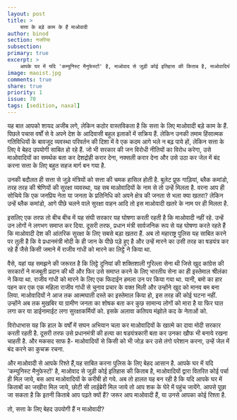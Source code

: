 ```yaml
---
layout: post
title: >
    सत्ता के बड़े काम के हैं माओवादी
author: binod
section: नजरिया
subsection:
primary: true
excerpt: >
    आपके घर में यदि 'कम्युनिस्ट मैनुफेस्टों' है, माओवाद से जुड़ी कोई इतिहास की किताब है, माओवादियों द्वारा वितरित कोई पर्चा ही मिल जाये, बस आप माओवादियों के करीबी साबित हो गये.
image: maoist.jpg
comments: true
share: true
priority: 1
issue: 70
tags: [sedition, naxal]
---
```


यह बात आपको शायद अजीब लगे, लेकिन कठोर वास्तविकता है कि सत्ता के लिए माओवादी बड़े काम के हैं. पिछले पचास वर्षों से वे अपने देश के आदिवासी बहुल इलाकों में सक्रिय हैं. लेकिन उनकी तमाम हिंसात्मक गतिविधियों के बावजूद व्यवस्था परिवर्तन की दिशा में वे एक कदम आगे भले न बढ़ पाये हों, लेकिन सत्ता के लिए वे बेहद उपयोगी साबित हो रहे हैं. जो भी सरकार की जन विरोधी नीतियों का विरोध करेगा, उसे माओवादियों का समर्थक बता कर देशद्रोही करार देना, नक्सली करार देना और उसे उठा कर जेल में बंद करना सत्ता के लिए बहुत सहज मार्ग बन गया है.

उनकी बदौलत ही सत्ता से जुड़े मंत्रियों को सत्ता की चमक हासिल होती है. बुलेट प्रूफ गाड़ियां, ब्लैक कमांडो, तरह तरह की श्रेणियों की सुरक्षा व्यवस्था, यह सब माओवादियों के नाम से तो उन्हें मिलता है. वरना आप ही सोचिये कि एक जनप्रिय नेता या जनता के प्रतिनिधि को अपने क्षेत्र की जनता से भला क्या खतरा? लेकिन उन्हें ब्लैक कमांडो, आगे पीछे चलने वाले सुरक्षा वाहन आदि तो इस माओवादी खतरे के नाम पर ही मिलता है.

इसलिए एक तरफ तो बीच बीच में यह संघी सरकार यह घोषणा करती रहती है कि माओवादी नहीं रहे. उन्हें उन लोगों ने लगभग समाप्त कर दिया. दूसरी तरफ, प्रधान मंत्री सार्वजनिक रूप से यह घोषणा करते रहते हैं कि माओवादी देश की आंतरिक सुरक्षा के लिए सबसे बड़ा खतरा हैं. अब तो महाराष्ट्र पुलिस यह साबित करने पर तुली है कि वे प्रधानमंत्री मोदी के ही जान के पीछे पड़े हुए है और उन्हें मारने का उसी तरह का षडयंत्र कर रहे हैं जैसे किसी जमाने में राजीव गांधी को मारने का लिट्टे ने किया था.

वैसे, यहां यह समझने की जरूरत है कि लिट्टे दुनियां की शक्तिशाली गुरिल्ला सेना थी जिसे खुद कांग्रेस की सरकारों ने मजबूती प्रदान की थी और फिर उसे समाप्त करने के लिए भारतीय सेना का ही इस्तेमाल श्रीलंका ने किया था. राजीव गांधी को मारने के लिए एक फिदाईन हमला उन पर किया गया था. यानी, बमो का हार पहन कर एक एक महिला राजीव गांधी से चुनाव प्रचार के वक्त मिली और उन्होंने खुद को मानव बम बना लिया. माओवादियों ने आज तक आत्मघाती दस्ते का इस्तेमाल किया हो, इस तरह की कोई घटना नहीं. उन्होंने अब तक मुखबिर या ग्रामीण जनता का शोषक बता कर कुछ सामान्य लोगों को मारा है या फिर घात लगा कर या डाईनामाईट लगा सुरक्षाकर्मियों को. इसके अलावा कतिपय मंझोले कद के नेताओं को.

विरोधाभास यह कि हाल के वर्षों में सघन अभियान चला कर माओवादियों के खात्मे का दावा मोदी सरकार करती रहती है. दूसरी तरफ उसे प्रधानमंत्री की हत्या का षडयंत्रकारी बता कर उनका खौफ भी बनाये रखना चाहती है. और मकसद साफ है- माओवादियों से किसी को भी जोड़ कर उसे तंगो परेशान करना, उन्हें जेल में बंद करने का कुचक्र रचना.

और माओवादी से आपके रिश्ते हैं,यह साबित करना पुलिस के लिए बेहद आसान है. आपके घर में यदि 'कम्युनिस्ट मैनुफेस्टों' है, माओवाद से जुड़ी कोई इतिहास की किताब है, माओवादियों द्वारा वितरित कोई पर्चा ही मिल जाये, बस आप माओवादियों के करीबी हो गये. अब तो हालत यह बन रही है कि यदि आपके घर में किताबों का जखीरा मिल जाये, छोटी सी लाईब्रेरी मिल जाये तो आप शक के घेरे में पहुंच जायेंगे. आपसे पूछा जा सकता है कि इतनी किताबे आप पढ़ते क्यों हैं? जरूर आप माओवादी हैं, या उनसे आपका कोई रिश्ता है.

तो, सत्ता के लिए बेहद उपयोगी हैं न माओवादी?